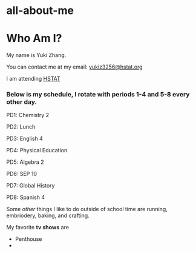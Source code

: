 # all-about-me
# Who Am I?
My name is Yuki Zhang.

You can contact me at my email: yukiz3256@hstat.org

I am attending [HSTAT](https://www.hstat.org/)

### Below is my schedule, I rotate with periods 1-4 and 5-8 every other day.

PD1: Chemistry 2

PD2: Lunch 

PD3: English 4

PD4: Physical Education

PD5: Algebra 2 

PD6: SEP 10

PD7: Global History

PD8: Spanish 4 

Some _other_ things I like to do outside of school time are running, embriodery, baking, and crafting.

My favorite **tv shows** are
* Penthouse 
* 